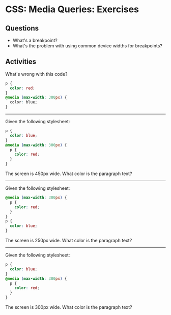 # CSS: Media Queries: Exercises

## Questions

* What's a breakpoint?
* What's the problem with using common device widths for breakpoints?

## Activities

What's wrong with this code?

```css
p {
  color: red;
}
@media (max-width: 300px) {
  color: blue;
}
```

---

Given the following stylesheet:

```css
p {
  color: blue;
}
@media (max-width: 300px) {
  p {
    color: red;
  }
}
```

The screen is 450px wide. What color is the paragraph text?

---

Given the following stylesheet:

```css
@media (max-width: 300px) {
  p {
    color: red;
  }
}
p {
  color: blue;
}
```

The screen is 250px wide. What color is the paragraph text?

---

Given the following stylesheet:

```css
p {
  color: blue;
}
@media (max-width: 300px) {
  p {
    color: red;
  }
}
```

The screen is 300px wide. What color is the paragraph text?
